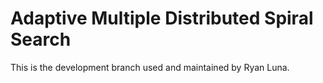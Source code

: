 # Adaptive Multiple Distributed Spiral Search

This is the development branch used and maintained by Ryan Luna.
